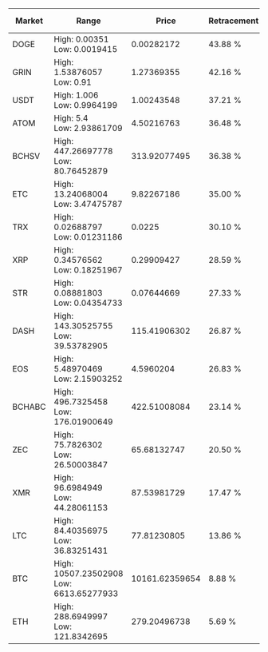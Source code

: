 | Market | Range | Price| Retracement | Doubles to 50% |
| --- | --- | --- | --- | --- |
| DOGE | High: 0.00351<br />Low: 0.0019415 | 0.00282172 | 43.88 % | 0.00 |
| GRIN | High: 1.53876057<br />Low: 0.91 | 1.27369355 | 42.16 % | 0.00 |
| USDT | High: 1.006<br />Low: 0.9964199 | 1.00243548 | 37.21 % | 0.00 |
| ATOM | High: 5.4<br />Low: 2.93861709 | 4.50216763 | 36.48 % | 0.00 |
| BCHSV | High: 447.26697778<br />Low: 80.76452879 | 313.92077495 | 36.38 % | 0.00 |
| ETC | High: 13.24068004<br />Low: 3.47475787 | 9.82267186 | 35.00 % | 0.00 |
| TRX | High: 0.02688797<br />Low: 0.01231186 | 0.0225 | 30.10 % | 0.00 |
| XRP | High: 0.34576562<br />Low: 0.18251967 | 0.29909427 | 28.59 % | 0.00 |
| STR | High: 0.08881803<br />Low: 0.04354733 | 0.07644669 | 27.33 % | 0.00 |
| DASH | High: 143.30525755<br />Low: 39.53782905 | 115.41906302 | 26.87 % | 0.00 |
| EOS | High: 5.48970469<br />Low: 2.15903252 | 4.5960204 | 26.83 % | 0.00 |
| BCHABC | High: 496.7325458<br />Low: 176.01900649 | 422.51008084 | 23.14 % | 0.00 |
| ZEC | High: 75.7826302<br />Low: 26.50003847 | 65.68132747 | 20.50 % | 0.00 |
| XMR | High: 96.6984949<br />Low: 44.28061153 | 87.53981729 | 17.47 % | 0.00 |
| LTC | High: 84.40356975<br />Low: 36.83251431 | 77.81230805 | 13.86 % | 0.00 |
| BTC | High: 10507.23502908<br />Low: 6613.65277933 | 10161.62359654 | 8.88 % | 0.00 |
| ETH | High: 288.6949997<br />Low: 121.8342695 | 279.20496738 | 5.69 % | 0.00 |
